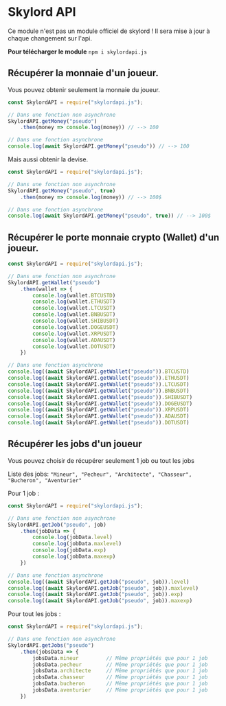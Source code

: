 # Skylord API 

Ce module n'est pas un module officiel de skylord !
Il sera mise à jour à chaque changement sur l'api.

**Pour télécharger le module** ``npm i skylordapi.js``

## Récupérer la monnaie d'un joueur. 
Vous pouvez obtenir seulement la monnaie du joueur.
```js
const SkylordAPI = require("skylordapi.js");

// Dans une fonction non asynchrone
SkylordAPI.getMoney("pseudo")
    .then(money => console.log(money)) // --> 100

// Dans une fonction asynchrone
console.log(await SkylordAPI.getMoney("pseudo")) // --> 100
```
Mais aussi obtenir la devise.
```js
const SkylordAPI = require("skylordapi.js");

// Dans une fonction non asynchrone
SkylordAPI.getMoney("pseudo", true)
    .then(money => console.log(money)) // --> 100$

// Dans une fonction asynchrone
console.log(await SkylordAPI.getMoney("pseudo", true)) // --> 100$
```

## Récupérer le porte monnaie crypto (Wallet) d'un joueur.

```js
const SkylordAPI = require("skylordapi.js");

// Dans une fonction non asynchrone
SkylordAPI.getWallet("pseudo")
    .then(wallet => {
        console.log(wallet.BTCUSTD)
        console.log(wallet.ETHUSDT)
        console.log(wallet.LTCUSDT)
        console.log(wallet.BNBUSDT)
        console.log(wallet.SHIBUSDT)
        console.log(wallet.DOGEUSDT)
        console.log(wallet.XRPUSDT)
        console.log(wallet.ADAUSDT)
        console.log(wallet.DOTUSDT)
    })

// Dans une fonction asynchrone
console.log((await SkylordAPI.getWallet("pseudo")).BTCUSTD)
console.log((await SkylordAPI.getWallet("pseudo")).ETHUSDT)
console.log((await SkylordAPI.getWallet("pseudo")).LTCUSDT)
console.log((await SkylordAPI.getWallet("pseudo")).BNBUSDT)
console.log((await SkylordAPI.getWallet("pseudo")).SHIBUSDT)
console.log((await SkylordAPI.getWallet("pseudo")).DOGEUSDT)
console.log((await SkylordAPI.getWallet("pseudo")).XRPUSDT)
console.log((await SkylordAPI.getWallet("pseudo")).ADAUSDT)
console.log((await SkylordAPI.getWallet("pseudo")).DOTUSDT)
```

## Récupérer les jobs d'un joueur 

Vous pouvez choisir de récupérer seulement 1 job ou tout les jobs

Liste des jobs: ``"Mineur", "Pecheur", "Architecte", "Chasseur", "Bucheron", "Aventurier"``

Pour 1 job : 
```js
const SkylordAPI = require("skylordapi.js");

// Dans une fonction non asynchrone
SkylordAPI.getJob("pseudo", job)
    .then(jobData => {
        console.log(jobData.level)
        console.log(jobData.maxlevel)
        console.log(jobData.exp)
        console.log(jobData.maxexp)
    })

// Dans une fonction asynchrone
console.log((await SkylordAPI.getJob("pseudo", job)).level)
console.log((await SkylordAPI.getJob("pseudo", job)).maxlevel)
console.log((await SkylordAPI.getJob("pseudo", job)).exp)
console.log((await SkylordAPI.getJob("pseudo", job)).maxexp)
```

Pour tout les jobs :

```js
const SkylordAPI = require("skylordapi.js");

// Dans une fonction non asynchrone
SkylordAPI.getJobs("pseudo")
    .then(jobsData => {
        jobsData.mineur         // Même propriétés que pour 1 job
        jobsData.pecheur        // Même propriétés que pour 1 job
        jobsData.architecte     // Même propriétés que pour 1 job
        jobsData.chasseur       // Même propriétés que pour 1 job
        jobsData.bucheron       // Même propriétés que pour 1 job
        jobsData.aventurier     // Même propriétés que pour 1 job
    })
```
